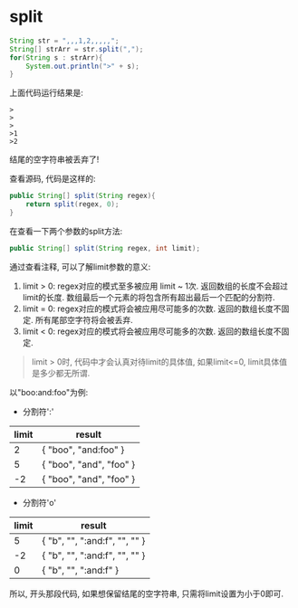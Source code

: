 # split

```java
String str = ",,,1,2,,,,,";
String[] strArr = str.split(",");
for(String s : strArr){
    System.out.println(">" + s);
}
```

上面代码运行结果是:

```
>
>
>
>1
>2
```

结尾的空字符串被丢弃了!

查看源码, 代码是这样的:

```java
public String[] split(String regex){
    return split(regex, 0);
}
```

在查看一下两个参数的split方法:

```java
public String[] split(String regex, int limit);
```

通过查看注释, 可以了解limit参数的意义:

1. limit > 0: regex对应的模式至多被应用 limit ~ 1次. 返回数组的长度不会超过limit的长度. 数组最后一个元素的将包含所有超出最后一个匹配的分割符.
2. limit = 0: regex对应的模式将会被应用尽可能多的次数. 返回的数组长度不固定. 所有尾部空字符将会被丢弃.
3. limit < 0: regex对应的模式将会被应用尽可能多的次数. 返回的数组长度不固定.

> limit > 0时, 代码中才会认真对待limit的具体值, 如果limit<=0, limit具体值是多少都无所谓.


以"boo:and:foo"为例:

* 分割符':'

limit|result
-|-
2|{ "boo", "and:foo" }
5|{ "boo", "and", "foo" }
-2|{ "boo", "and", "foo" }

* 分割符'o'

limit|result
-|-
5|{ "b", "", ":and:f", "", "" }
-2|{ "b", "", ":and:f", "", "" }
0|{ "b", "", ":and:f" }

所以, 开头那段代码, 如果想保留结尾的空字符串, 只需将limit设置为小于0即可.